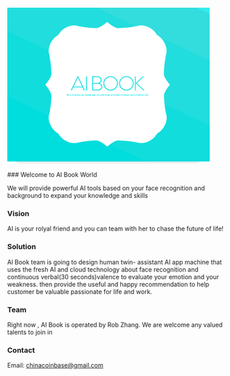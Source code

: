 <p><img src="/assets/aibook_logo.png" alt="" /></p>
### Welcome to  AI Book World

We will provide powerful AI tools based on your face recognition and background to expand your knowledge and skills

### Vision

AI is your rolyal friend  and you can team with her to chase the future of life!

### Solution
 Al Book team is going to design human  twin- assistant AI app machine that uses the fresh AI and cloud technology about face recognition and continuous  verbal(30 seconds)valence  to  evaluate your emotion and your weakness. then provide the useful and happy recommendation to help customer be valuable passionate for life and work.     
### Team


Right now , AI Book is operated by Rob Zhang. We are welcome any valued talents to join in 

### Contact
Email: chinacoinbase@gmail.com
